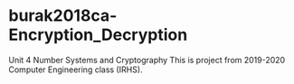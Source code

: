 # burak2018ca-Encryption_Decryption

Unit 4 Number Systems and Cryptography
This is project from 2019-2020 Computer Engineering class (IRHS). 
